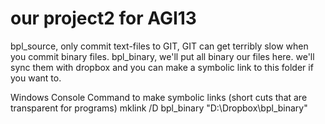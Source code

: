 our project2 for AGI13
==========
bpl_source, only commit text-files to GIT, GIT can get terribly slow when you commit binary files.
bpl_binary, we'll put all binary our files here. we'll sync them with dropbox and you can make a symbolic link to this folder if you want to.

Windows Console Command to make symbolic links (short cuts that are transparent for programs)
mklink /D bpl_binary "D:\Dropbox\bpl_binary"
